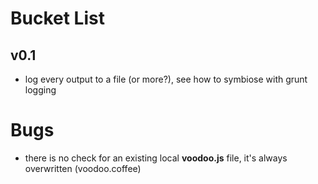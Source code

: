 # Bucket List

## v0.1
* log every output to a file (or more?), see how to symbiose with grunt logging

# Bugs
* there is no check for an existing local **voodoo.js** file, it's always overwritten (voodoo.coffee)
